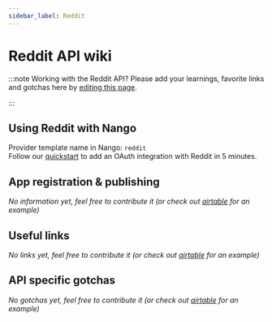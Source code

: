 ```yaml
---
sidebar_label: Reddit
---
```


# Reddit API wiki

:::note Working with the Reddit API?
Please add your learnings, favorite links and gotchas here by [editing this page](https://github.com/nangohq/nango/tree/master/docs/docs/providers/reddit.md).

:::

## Using Reddit with Nango

Provider template name in Nango: `reddit`  
Follow our [quickstart](../quickstart.md) to add an OAuth integration with Reddit in 5 minutes.

## App registration & publishing

_No information yet, feel free to contribute it (or check out [airtable](airtable.md) for an example)_

## Useful links

_No links yet, feel free to contribute it (or check out [airtable](airtable.md) for an example)_

## API specific gotchas

_No gotchas yet, feel free to contribute it (or check out [airtable](airtable.md) for an example)_
